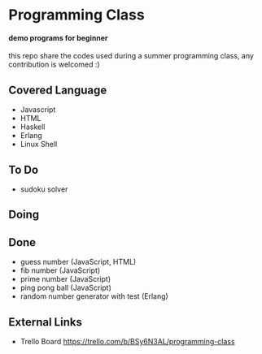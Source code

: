 # Programming Class
#### demo programs for beginner
this repo share the codes used during a summer programming class, any contribution is welcomed :)

## Covered Language
 - Javascript
 - HTML
 - Haskell
 - Erlang
 - Linux Shell

## To Do
 - sudoku solver

## Doing

## Done
 - guess number (JavaScript, HTML)
 - fib number (JavaScript)
 - prime number (JavaScript)
 - ping pong ball (JavaScript)
 - random number generator with test (Erlang)

## External Links
 - Trello Board https://trello.com/b/BSy6N3AL/programming-class
